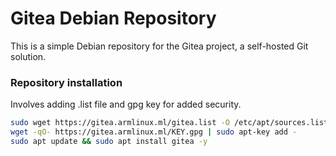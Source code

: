 # Gitea Debian Repository

This is a simple Debian repository for the Gitea project, a self-hosted Git solution.

### Repository installation
Involves adding .list file and gpg key for added security.
```bash
sudo wget https://gitea.armlinux.ml/gitea.list -O /etc/apt/sources.list.d/gitea.list
wget -qO- https://gitea.armlinux.ml/KEY.gpg | sudo apt-key add -
sudo apt update && sudo apt install gitea -y
```

